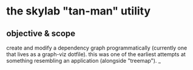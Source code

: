 # the skylab "tan-man" utility

## objective & scope

create and modify a dependency graph programmatically (currently one that
lives as a graph-viz dotfile). this was one of the earliest attempts at
something resembling an application (alongside "treemap").
_
